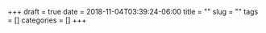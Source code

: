 +++ 
draft = true
date = 2018-11-04T03:39:24-06:00
title = ""
slug = "" 
tags = []
categories = []
+++
